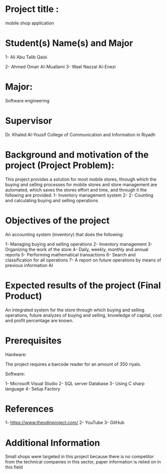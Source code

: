 # Project title :
mobile shop application 

#	Student(s) Name(s) and Major

1- Ali Abu Talib Qaisi

2- Ahmed Omair Al-Muallami
3- Wael Nazzal Al-Enezi
# Major: 
Software engineering 

#	Supervisor 

Dr. Khaled Al-Yousif
College of Communication and Information in Riyadh

#	Background and motivation of the project (Project Problem):

This project provides a solution for most mobile stores, through which the buying and selling processes for mobile stores and store management are automated, which saves the stores effort and time, and through it the following are provided:
1-	Inventory management system
2-	 2- Counting and calculating buying and selling operations

#	Objectives of the project

An accounting system (inventory) that does the following:

1- Managing buying and selling operations
2- Inventory management
3- Organizing the work of the store
4- Daily, weekly, monthly and annual reports
5- Performing mathematical transactions
6- Search and classification for all operations
7- A report on future operations by means of previous information AI

#	Expected results of the project (Final Product)

An integrated system for the store through which buying and selling operations, future analyzes of buying and selling, knowledge of capital, cost and profit percentage are known.


#	 Prerequisites

Hardware:

The project requires a barcode reader for an amount of 350 riyals.

Software:

1-	Microsoft Visual Studio
2-	SQL server Database
3-	Using C sharp language 
4-	Setup Factory

#	 References

1-	https://www.theodinproject.com/
2-	YouTube
3-	GitHub

#	Additional Information


Small shops were targeted in this project because there is no competitor from the technical companies in this sector, paper information is relied on in this field
